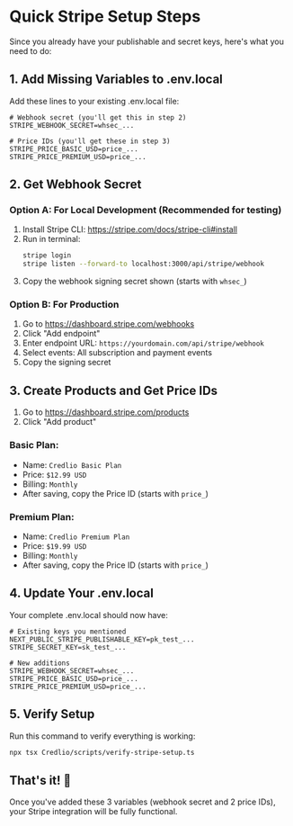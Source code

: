 # Quick Stripe Setup Steps

Since you already have your publishable and secret keys, here's what you need to do:

## 1. Add Missing Variables to .env.local

Add these lines to your existing .env.local file:

```env
# Webhook secret (you'll get this in step 2)
STRIPE_WEBHOOK_SECRET=whsec_...

# Price IDs (you'll get these in step 3)
STRIPE_PRICE_BASIC_USD=price_...
STRIPE_PRICE_PREMIUM_USD=price_...
```

## 2. Get Webhook Secret

### Option A: For Local Development (Recommended for testing)
1. Install Stripe CLI: https://stripe.com/docs/stripe-cli#install
2. Run in terminal:
   ```bash
   stripe login
   stripe listen --forward-to localhost:3000/api/stripe/webhook
   ```
3. Copy the webhook signing secret shown (starts with `whsec_`)

### Option B: For Production
1. Go to https://dashboard.stripe.com/webhooks
2. Click "Add endpoint"
3. Enter endpoint URL: `https://yourdomain.com/api/stripe/webhook`
4. Select events: All subscription and payment events
5. Copy the signing secret

## 3. Create Products and Get Price IDs

1. Go to https://dashboard.stripe.com/products
2. Click "Add product"

### Basic Plan:
- Name: `Credlio Basic Plan`
- Price: `$12.99 USD`
- Billing: `Monthly`
- After saving, copy the Price ID (starts with `price_`)

### Premium Plan:
- Name: `Credlio Premium Plan`
- Price: `$19.99 USD`
- Billing: `Monthly`
- After saving, copy the Price ID (starts with `price_`)

## 4. Update Your .env.local

Your complete .env.local should now have:
```env
# Existing keys you mentioned
NEXT_PUBLIC_STRIPE_PUBLISHABLE_KEY=pk_test_...
STRIPE_SECRET_KEY=sk_test_...

# New additions
STRIPE_WEBHOOK_SECRET=whsec_...
STRIPE_PRICE_BASIC_USD=price_...
STRIPE_PRICE_PREMIUM_USD=price_...
```

## 5. Verify Setup

Run this command to verify everything is working:
```bash
npx tsx Credlio/scripts/verify-stripe-setup.ts
```

## That's it! 🎉

Once you've added these 3 variables (webhook secret and 2 price IDs), your Stripe integration will be fully functional.